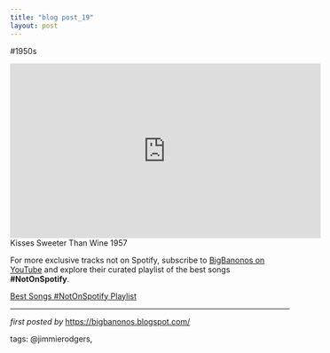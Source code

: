 ```yaml
---
title: "blog post_19"
layout: post
---
```

#1950s <br />
<iframe width="560" height="315" src="https://www.youtube.com/embed/FlT2wvkP2Ms?list=PLtuNtuTatqI2350OnCF7NhX0o_CRBEi8s" frameborder="0" allowfullscreen></iframe>
<br />
Kisses Sweeter Than Wine 1957

<!--Subscribe and Playlist Links-->
<div>
    <p>For more exclusive tracks not on Spotify, subscribe to <a href="https://www.youtube.com/@BigBanonos" target="_blank">BigBanonos on YouTube</a> and explore their curated playlist of the best songs <strong>#NotOnSpotify</strong>.</p>
    <p><a href="https://www.youtube.com/playlist?list=PLtuNtuTatqI0kFahUCbtbfenC_ET5O_tr" target="_blank">Best Songs #NotOnSpotify Playlist<br /></a></p></div>

<hr />

<p><em>first posted by</em> <a href="https://bigbanonos.blogspot.com/" rel="noopener" target="_new">https://bigbanonos.blogspot.com/</a></p>

<p>tags: @jimmierodgers,</p>
